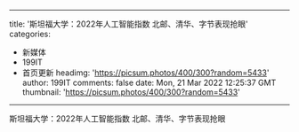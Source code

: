 
---
title: '斯坦福大学：2022年人工智能指数 北邮、清华、字节表现抢眼'
categories: 
 - 新媒体
 - 199IT
 - 首页更新
headimg: 'https://picsum.photos/400/300?random=5433'
author: 199IT
comments: false
date: Mon, 21 Mar 2022 12:25:37 GMT
thumbnail: 'https://picsum.photos/400/300?random=5433'
---

<div>   
斯坦福大学：2022年人工智能指数 北邮、清华、字节表现抢眼  
</div>
            